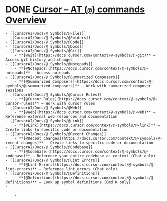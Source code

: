 # DONE [Cursor – AT (`@`) commands Overview](https://docs.cursor.com/context/@-symbols/overview)
	- [[CursorAI/Docs/@ Symbols/@Files]]
	- [[CursorAI/Docs/@ Symbols/@Folders]]
	- [[CursorAI/Docs/@ Symbols/@Code]]
	- [[CursorAI/Docs/@ Symbols/@Docs]]
	- [[CursorAI/Docs/@ Symbols/@Git]]
		- **[@Git](https://docs.cursor.com/context/@-symbols/@-git)** – Access git history and changes
	- [[CursorAI/Docs/@ Symbols/@Notepads]]
		- **[@Notepads](https://docs.cursor.com/context/@-symbols/@-notepads)** – Access notepads
	- [[CursorAI/Docs/@ Symbols/@Summarized Composers]]
		- **[@Summarized Composers](https://docs.cursor.com/context/@-symbols/@-summarized-composers)** – Work with summarized composer sessions
	- [[CursorAI/Docs/@ Symbols/@Cursor Rules]]
		- **[@Cursor Rules](https://docs.cursor.com/context/@-symbols/@-cursor-rules)** – Work with cursor rules
	- [[CursorAI/Docs/@ Symbols/@Web]]
		- **[@Web](https://docs.cursor.com/context/@-symbols/@-web)** – Reference external web resources and documentation
	- [[CursorAI/Docs/@ Symbols/@Link]]
		- **[@Link](https://docs.cursor.com/context/@-symbols/@-link)** – Create links to specific code or documentation
	- [[CursorAI/Docs/@ Symbols/@Recent Changes]]
		- **[@Recent Changes](https://docs.cursor.com/context/@-symbols/@-recent-changes)** – Create links to specific code or documentation
	- [[CursorAI/Docs/@ Symbols/@Codebase]]
		- **[@Codebase](https://docs.cursor.com/context/@-symbols/@-codebase)** – Reference your entire codebase as context (Chat only)
	- [[CursorAI/Docs/@ Symbols/@Lint Errors]]
		- **[@Lint Errors](https://docs.cursor.com/context/@-symbols/@-lint-errors)** – Reference lint errors (Chat only)
	- [[CursorAI/Docs/@ Symbols/@Definitions]]
		- **[@Definitions](https://docs.cursor.com/context/@-symbols/@-definitions)** – Look up symbol definitions (Cmd K only)
	-
	-
		-